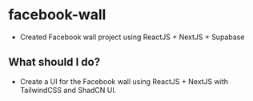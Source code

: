 # facebook-wall

- Created Facebook wall project using ReactJS + NextJS + Supabase

## What should I do?

- Create a UI for the Facebook wall using ReactJS + NextJS with TailwindCSS and ShadCN UI.

